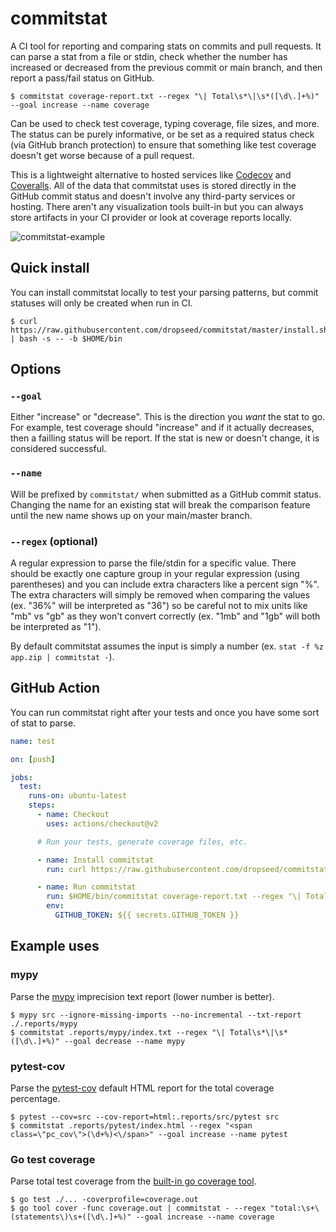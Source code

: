 # commitstat

A CI tool for reporting and comparing stats on commits and pull requests.
It can parse a stat from a file or stdin,
check whether the number has increased or decreased from the previous commit or main branch,
and then report a pass/fail status on GitHub.

```console
$ commitstat coverage-report.txt --regex "\| Total\s*\|\s*([\d\.]+%)" --goal increase --name coverage
```

Can be used to check test coverage, typing coverage, file sizes, and more.
The status can be purely informative, or be set as a required status check (via GitHub branch protection) to ensure that something like test coverage doesn't get worse because of a pull request.

This is a lightweight alternative to hosted services like [Codecov](https://about.codecov.io/) and [Coveralls](https://coveralls.io/).
All of the data that commitstat uses is stored directly in the GitHub commit status and doesn't involve any third-party services or hosting.
There aren't any visualization tools built-in but you can always store artifacts in your CI provider or look at coverage reports locally.

![commitstat-example](https://user-images.githubusercontent.com/649496/121426939-c166f100-c939-11eb-8061-f97cf0f10407.png)

## Quick install

You can install commitstat locally to test your parsing patterns, but commit statuses will only be created when run in CI.

```console
$ curl https://raw.githubusercontent.com/dropseed/commitstat/master/install.sh | bash -s -- -b $HOME/bin
```

## Options

### `--goal`

Either "increase" or "decrease". This is the direction you *want* the stat to go. For example, test coverage should "increase" and if it actually decreases, then a failling status will be report. If the stat is new or doesn't change, it is considered successful.

### `--name`

Will be prefixed by `commitstat/` when submitted as a GitHub commit status.
Changing the name for an existing stat will break the comparison feature until the new name shows up on your main/master branch.

### `--regex` (optional)

A regular expression to parse the file/stdin for a specific value.
There should be exactly one capture group in your regular expression (using parentheses) and you can include extra characters like a percent sign "%".
The extra characters will simply be removed when comparing the values (ex. "36%" will be interpreted as "36") so be careful not to mix units like "mb" vs "gb" as they won't convert correctly (ex. "1mb" and "1gb" will both be interpreted as "1").

By default commitstat assumes the input is simply a number (ex. `stat -f %z app.zip | commitstat -`).

## GitHub Action

You can run commitstat right after your tests and once you have some sort of stat to parse.

```yml
name: test

on: [push]

jobs:
  test:
    runs-on: ubuntu-latest
    steps:
      - name: Checkout
        uses: actions/checkout@v2

      # Run your tests, generate coverage files, etc.

      - name: Install commitstat
        run: curl https://raw.githubusercontent.com/dropseed/commitstat/master/install.sh | bash -s -- -b $HOME/bin

      - name: Run commitstat
        run: $HOME/bin/commitstat coverage-report.txt --regex "\| Total\s*\|\s*([\d\.]+%)" --goal increase --name coverage
        env:
          GITHUB_TOKEN: ${{ secrets.GITHUB_TOKEN }}
```

## Example uses

### mypy

Parse the [mypy](https://mypy.readthedocs.io/en/stable/command_line.html#report-generation) imprecision text report (lower number is better).

```console
$ mypy src --ignore-missing-imports --no-incremental --txt-report ./.reports/mypy
$ commitstat .reports/mypy/index.txt --regex "\| Total\s*\|\s*([\d\.]+%)" --goal decrease --name mypy
```

### pytest-cov

Parse the [pytest-cov](https://github.com/pytest-dev/pytest-cov) default HTML report for the total coverage percentage.

```console
$ pytest --cov=src --cov-report=html:.reports/src/pytest src
$ commitstat .reports/pytest/index.html --regex "<span class=\"pc_cov\">(\d+%)<\/span>" --goal increase --name pytest
```

### Go test coverage

Parse total test coverage from the [built-in go coverage tool](https://blog.golang.org/cover).

```console
$ go test ./... -coverprofile=coverage.out
$ go tool cover -func coverage.out | commitstat - --regex "total:\s+\(statements\)\s+([\d\.]+%)" --goal increase --name coverage
```
